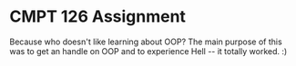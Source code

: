 # CMPT 126 Assignment

Because who doesn't like learning about OOP? The main purpose of this was to get an handle on OOP and to experience Hell -- it totally worked. :) 
